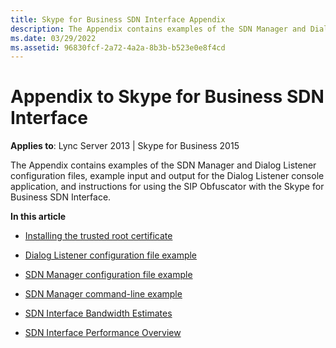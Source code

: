 ```yaml
---
title: Skype for Business SDN Interface Appendix 
description: The Appendix contains examples of the SDN Manager and Dialog Listener configuration files, example input and output for the Dialog Listener console application, and instructions for using the SIP Obfuscator with the Skype for Business SDN Interface.
ms.date: 03/29/2022
ms.assetid: 96830fcf-2a72-4a2a-8b3b-b523e0e8f4cd
---
```


# Appendix to Skype for Business SDN Interface

 **Applies to**: Lync Server 2013 | Skype for Business 2015

The Appendix contains examples of the SDN Manager and Dialog Listener configuration files, example input and output for the Dialog Listener console application, and instructions for using the SIP Obfuscator with the Skype for Business SDN Interface.
  
 **In this article**

- [Installing the trusted root certificate](installing-the-trusted-root-certificate.md)

- [Dialog Listener configuration file example](dialog-listener-configuration-file-example.md)

- [SDN Manager configuration file example](sdn-manager-configuration-file-example.md)

- [SDN Manager command-line example](sdn-manager-command-line-example.md)

- [SDN Interface Bandwidth Estimates](sdn-interface-bandwidth-estimates.md)

- [SDN Interface Performance Overview](sdn-interface-performance-overview.md)
